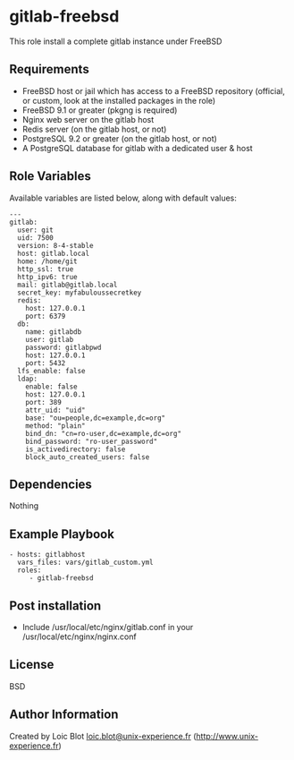 gitlab-freebsd
=========

This role install a complete gitlab instance under FreeBSD

Requirements
------------

* FreeBSD host or jail which has access to a FreeBSD repository (official, or custom, look at the installed packages in the role)
* FreeBSD 9.1 or greater (pkgng is required)
* Nginx web server on the gitlab host
* Redis server (on the gitlab host, or not)
* PostgreSQL 9.2 or greater (on the gitlab host, or not)
* A PostgreSQL database for gitlab with a dedicated user & host

Role Variables
--------------

Available variables are listed below, along with default values:

```
---
gitlab:
  user: git
  uid: 7500
  version: 8-4-stable
  host: gitlab.local
  home: /home/git
  http_ssl: true
  http_ipv6: true
  mail: gitlab@gitlab.local
  secret_key: myfabuloussecretkey
  redis:
    host: 127.0.0.1
    port: 6379
  db:
    name: gitlabdb
    user: gitlab
    password: gitlabpwd
    host: 127.0.0.1
    port: 5432
  lfs_enable: false
  ldap:
    enable: false
    host: 127.0.0.1
    port: 389
    attr_uid: "uid"
    base: "ou=people,dc=example,dc=org"
    method: "plain"
    bind_dn: "cn=ro-user,dc=example,dc=org"
    bind_password: "ro-user_password"
    is_activedirectory: false
    block_auto_created_users: false
```

Dependencies
------------

Nothing

Example Playbook
----------------

    - hosts: gitlabhost
      vars_files: vars/gitlab_custom.yml
      roles:
         - gitlab-freebsd


Post installation
-----------------

* Include /usr/local/etc/nginx/gitlab.conf in your /usr/local/etc/nginx/nginx.conf

License
-------

BSD

Author Information
------------------

Created by Loic Blot <loic.blot@unix-experience.fr> (http://www.unix-experience.fr)
